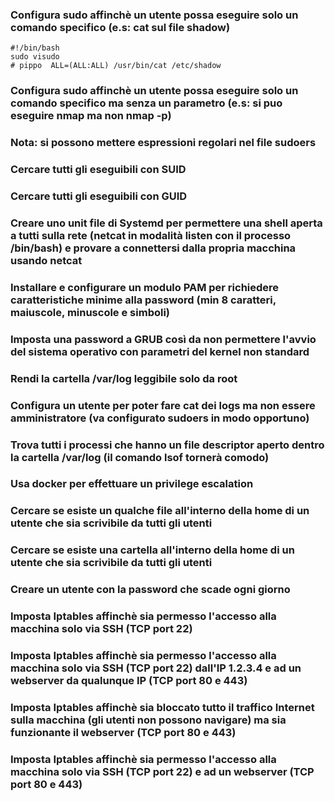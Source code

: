 ### Configura sudo affinchè un utente possa eseguire solo un comando specifico (e.s: cat sul file shadow)
```
#!/bin/bash
sudo visudo
# pippo  ALL=(ALL:ALL) /usr/bin/cat /etc/shadow
```
### Configura sudo affinchè un utente possa eseguire solo un comando specifico ma senza un parametro (e.s: si puo eseguire nmap ma non nmap -p)

### Nota: si possono mettere espressioni regolari nel file sudoers

### Cercare tutti gli eseguibili con SUID

### Cercare tutti gli eseguibili con GUID

### Creare uno unit file di Systemd per permettere una shell aperta a tutti sulla rete (netcat in modalità listen con il processo /bin/bash) e provare a connettersi dalla propria macchina usando netcat

### Installare e configurare un modulo PAM per richiedere caratteristiche minime alla password (min 8 caratteri, maiuscole, minuscole e simboli)

### Imposta una password a GRUB così da non permettere l'avvio del sistema operativo con parametri del kernel non standard

### Rendi la cartella /var/log leggibile solo da root

### Configura un utente per poter fare cat dei logs ma non essere amministratore (va configurato sudoers in modo opportuno)

### Trova tutti i processi che hanno un file descriptor aperto dentro la cartella /var/log (il comando lsof tornerà comodo)

### Usa docker per effettuare un privilege escalation

### Cercare se esiste un qualche file all'interno della home di un utente che sia scrivibile da tutti gli utenti

### Cercare se esiste una cartella all'interno della home di un utente che sia scrivibile da tutti gli utenti

### Creare un utente con la password che scade ogni giorno

### Imposta Iptables affinchè sia permesso l'accesso alla macchina solo via SSH (TCP port 22)

### Imposta Iptables affinchè sia permesso l'accesso alla macchina solo via SSH (TCP port 22) dall'IP 1.2.3.4 e ad un webserver da qualunque IP (TCP port 80 e 443)

### Imposta Iptables affinchè sia bloccato tutto il traffico Internet sulla macchina (gli utenti non possono navigare) ma sia funzionante il webserver (TCP port 80 e 443)

### Imposta Iptables affinchè sia permesso l'accesso alla macchina solo via SSH (TCP port 22) e ad un webserver (TCP port 80 e 443)

